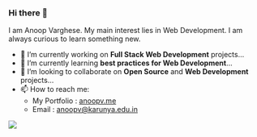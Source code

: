### Hi there 👋

I am Anoop Varghese. My main interest lies in Web Development. I am always curious to learn something new.

- 🔭 I’m currently working on **Full Stack Web Development** projects...
- 🌱 I’m currently learning **best practices for Web Development**...
- 👯 I’m looking to collaborate on **Open Source** and **Web Development** projects...
- 📫 How to reach me:
      <ul>
         <li>My Portfolio : [anoopv.me](https://anoopv.me/)</li>
         <li>Email : [anoopv@karunya.edu.in](mailto:anoopv@karunya.edu.in)</li>
       </ul>

<img src='https://github-readme-stats.vercel.app/api?username=vanoop729&&show_icons=true&&title_color=ffffff&icon_color=bb2acf&text_color=daf7dc&bg_color=151515'/>
